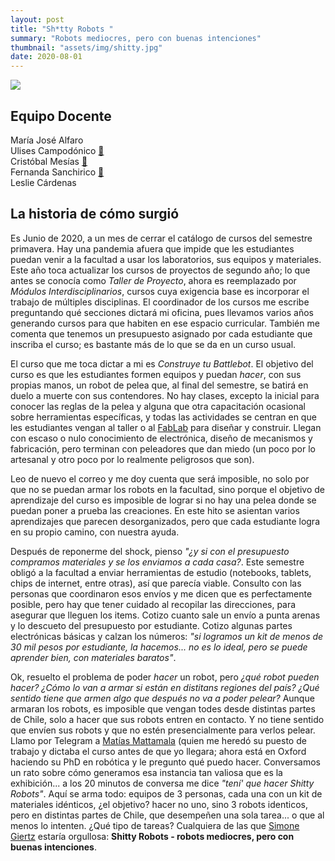 ```yaml
---
layout: post
title: "Sh*tty Robots "
summary: "Robots mediocres, pero con buenas intenciones"
thumbnail: "assets/img/shitty.jpg"
date: 2020-08-01
---
```



<img src="{{ '/' | relative_url }}{{page.thumbnail}}">


## Equipo Docente
María José Alfaro []()<br> 
Ulises Campodónico [:link:](https://www.linkedin.com/in/ulises2111/)<br> 
Cristóbal Mesías [:link:](https://github.com/cmesiasd)<br> 
Fernanda Sanchirico [:link:](https://www.linkedin.com/in/fernanda-sanchirico-barrera-8b25341a4)<br> 
Leslie Cárdenas


## La historia de cómo surgió
Es Junio de 2020, a un mes de cerrar el catálogo de cursos del semestre primavera. Hay una pandemia afuera que impide que les estudiantes puedan venir a la facultad a usar los laboratorios, sus equipos y materiales. Este año toca actualizar los cursos de proyectos de segundo año; lo que antes se conocía como *Taller de Proyecto*, ahora es reemplazado por *Módulos Interdisciplinarios*, cursos cuya exigencia base es incorporar el trabajo de múltiples disciplinas. El coordinador de los cursos me escribe preguntando qué secciones dictará mi oficina, pues llevamos varios años generando cursos para que habiten en ese espacio curricular. También me comenta que tenemos un presupuesto asignado por cada estudiante que inscriba el curso; es bastante más de lo que se da en un curso usual.

El curso que me toca dictar a mi es *Construye tu Battlebot*. El objetivo del curso es que les estudiantes formen equipos y puedan *hacer*, con sus propias manos, un robot de pelea que, al final del semestre, se batirá en duelo a muerte con sus contendores. No hay clases, excepto la inicial para conocer las reglas de la pelea y alguna que otra capacitación ocasional sobre herramientas específicas, y todas las actividades se centran en que les estudiantes vengan al taller o al [FabLab](http://fablab.uchile.cl) para diseñar y construir. Llegan con escaso o nulo conocimiento de electrónica, diseño de mecanismos y fabricación, pero terminan con peleadores que dan miedo (un poco por lo artesanal y otro poco por lo realmente peligrosos que son).

Leo de nuevo el correo y me doy cuenta que será imposible, no solo por que no se puedan armar los robots en la facultad, sino porque el objetivo de aprendizaje del curso es imposible de lograr si no hay una pelea donde se puedan poner a prueba las creaciones. En este hito se asientan varios aprendizajes que parecen desorganizados, pero que cada estudiante logra en su propio camino, con nuestra ayuda. 

Después de reponerme del shock, pienso *"¿y si con el presupuesto compramos materiales y se los enviamos a cada casa?*. Este semestre obligó a la facultad a enviar herramientas de estudio (notebooks, tablets, chips de internet, entre otras), así que parecía viable. Consulto con las personas que coordinaron esos envíos y me dicen que es perfectamente posible, pero hay que tener cuidado al recopilar las direcciones, para asegurar que lleguen los items. 
Cotizo cuanto sale un envío a punta arenas y lo descueto del presupuesto por estudiante. Cotizo algunas partes electrónicas básicas y calzan los números: *"si logramos un kit de menos de 30 mil pesos por estudiante, la hacemos... no es lo ideal, pero se puede aprender bien, con materiales baratos"*.

Ok, resuelto el problema de poder *hacer* un robot, pero *¿qué robot pueden hacer? ¿Cómo lo van a armar si están en distitans regiones del país? ¿Qué sentido tiene que armen algo que después no va a poder pelear?* Aunque armaran los robots, es imposible que vengan todes desde distintas partes de Chile, solo a hacer que sus robots entren en contacto. Y no tiene sentido que envíen sus robots y que no estén presencialmente para verlos pelear. Llamo por Telegram a [Matías Mattamala](https://mmattamala.github.io/) (quien me heredó su puesto de trabajo y dictaba el curso antes de que yo llegara; ahora está en Oxford haciendo su PhD en robótica y le pregunto qué puedo hacer. Conversamos un rato sobre cómo generamos esa instancia tan valiosa que es la exhibición... a los 20 minutos de conversa me dice *"tení' que hacer Shitty Robots"*. Aquí se arma todo: equipos de 3 personas, cada una con un kit de materiales idénticos, ¿el objetivo? hacer no uno, sino 3 robots identicos, pero en distintas partes de Chile, que desempeñen una sola tarea... o que al menos lo intenten. ¿Qué tipo de tareas? Cualquiera de las que [Simone Giertz](https://www.instagram.com/simonegiertz/) estaría orgullosa: **Shitty Robots - robots mediocres, pero con buenas intenciones**.